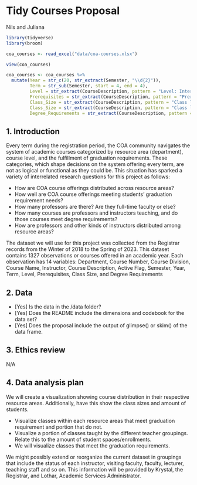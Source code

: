 Tidy Courses Proposal
================
Nils and Juliana

``` r
library(tidyverse)
library(broom)
```

``` r
coa_courses <- read_excel("data/coa-courses.xlsx")

view(coa_courses)
```

``` r
coa_courses <- coa_courses %>%
  mutate(Year = str_c(20, str_extract(Semester, "\\d{2}")),
         Term = str_sub(Semester, start = 4, end = 4),
         Level = str_extract(CourseDescription, pattern = "Level: Intermediate|Level: Introductory|Level: Advanced"),
         Prerequisites = str_extract(CourseDescription, pattern = "Prerequisites[^.]+"),
         Class_Size = str_extract(CourseDescription, pattern = "Class limit[^.]+"),
         Class_Size = str_extract(CourseDescription, pattern = "Class limit[^.]+"), # Try adapting for course fee
         Degree_Requirements = str_extract(CourseDescription, pattern = "Meets the following degree requirements[^.]+"))
```

## 1. Introduction

Every term during the registration period, the COA community navigates
the system of academic courses categorized by resource area
(department), course level, and the fulfillment of graduation
requirements. These categories, which shape decisions on the system
offering every term, are not as logical or functional as they could be.
This situation has sparked a variety of interrelated research questions
for this project as follows:

- How are COA course offerings distributed across resource areas?
- How well are COA course offerings meeting students’ graduation
  requirement needs?
- How many professors are there? Are they full-time faculty or else?
- How many courses are professors and instructors teaching, and do those
  courses meet degree requirements?
- How are professors and other kinds of instructors distributed among
  resource areas?

The dataset we will use for this project was collected from the
Registrar records from the Winter of 2018 to the Spring of 2023. This
dataset contains 1327 observations or courses offered in an academic
year. Each observation has 14 variables: Department, Course Number,
Course Division, Course Name, Instructor, Course Description, Active
Flag, Semester, Year, Term, Level, Prerequisites, Class Size, and Degree
Requirements

## 2. Data

- \[Yes\] Is the data in the /data folder?
- \[Yes\] Does the README include the dimensions and codebook for the
  data set?
- \[Yes\] Does the proposal include the output of glimpse() or skim() of
  the data frame.

## 3. Ethics review

N/A

## 4. Data analysis plan

We will create a visualization showing course distribution in their
respective resource areas. Additionally, have this show the class sizes
and amount of students.

- Visualize classes within each resource areas that meet graduation
  requirement and portion that do not.
- Visualize a portion of classes taught by the different teacher
  groupings. Relate this to the amount of student spaces/enrollments.
- We will visualize classes that meet the graduation requirements.

We might possibly extend or reorganize the current dataset in groupings
that include the status of each instructor, visiting faculty, faculty,
lecturer, teaching staff and so on. This information will be provided by
Krystal, the Registrar, and Lothar, Academic Services Administrator.
